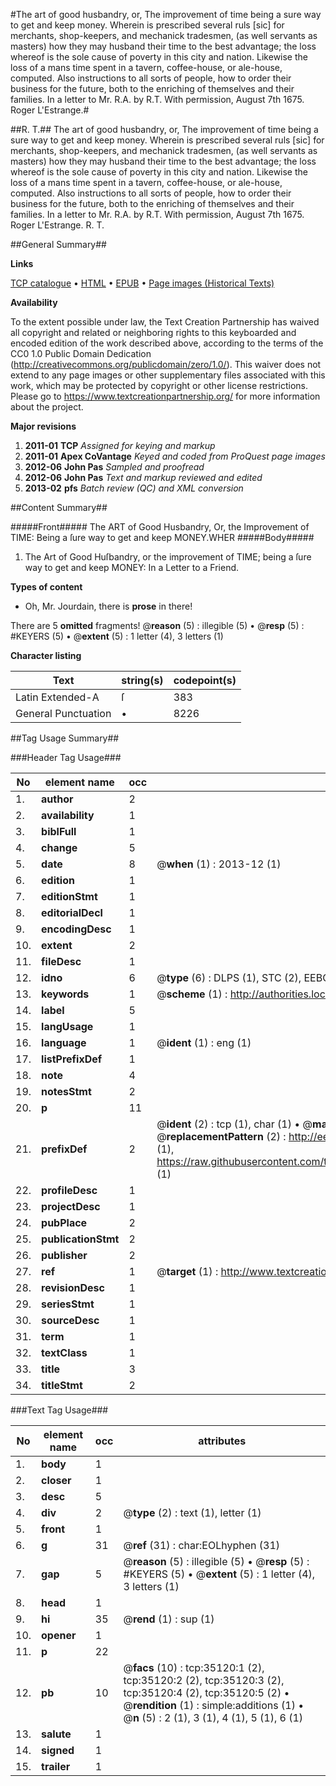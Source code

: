 #The art of good husbandry, or, The improvement of time being a sure way to get and keep money. Wherein is prescribed several ruls [sic] for merchants, shop-keepers, and mechanick tradesmen, (as well servants as masters) how they may husband their time to the best advantage; the loss whereof is the sole cause of poverty in this city and nation. Likewise the loss of a mans time spent in a tavern, coffee-house, or ale-house, computed. Also instructions to all sorts of people, how to order their business for the future, both to the enriching of themselves and their families. In a letter to Mr. R.A. by R.T. With permission, August 7th 1675. Roger L'Estrange.#

##R. T.##
The art of good husbandry, or, The improvement of time being a sure way to get and keep money. Wherein is prescribed several ruls [sic] for merchants, shop-keepers, and mechanick tradesmen, (as well servants as masters) how they may husband their time to the best advantage; the loss whereof is the sole cause of poverty in this city and nation. Likewise the loss of a mans time spent in a tavern, coffee-house, or ale-house, computed. Also instructions to all sorts of people, how to order their business for the future, both to the enriching of themselves and their families. In a letter to Mr. R.A. by R.T. With permission, August 7th 1675. Roger L'Estrange.
R. T.

##General Summary##

**Links**

[TCP catalogue](http://www.ota.ox.ac.uk/tcp/)  • 
[HTML](http://tei.it.ox.ac.uk/tcp/Texts-HTML/free/A64/A64155.html)  • 
[EPUB](http://tei.it.ox.ac.uk/tcp/Texts-EPUB/free/A64/A64155.epub) • 
[Page images (Historical Texts)](https://historicaltexts.jisc.ac.uk/eebo-99830667e)

**Availability**

To the extent possible under law, the Text Creation Partnership has waived all copyright and related or neighboring rights to this keyboarded and encoded edition of the work described above, according to the terms of the CC0 1.0 Public Domain Dedication (http://creativecommons.org/publicdomain/zero/1.0/). This waiver does not extend to any page images or other supplementary files associated with this work, which may be protected by copyright or other license restrictions. Please go to https://www.textcreationpartnership.org/ for more information about the project.

**Major revisions**

1. __2011-01__ __TCP__ *Assigned for keying and markup*
1. __2011-01__ __Apex CoVantage__ *Keyed and coded from ProQuest page images*
1. __2012-06__ __John Pas__ *Sampled and proofread*
1. __2012-06__ __John Pas__ *Text and markup reviewed and edited*
1. __2013-02__ __pfs__ *Batch review (QC) and XML conversion*

##Content Summary##

#####Front#####
 The ART of Good Husbandry, Or, the Improvement of TIME: Being a ſure way to get and keep MONEY.WHER
#####Body#####

1. The Art of Good Huſbandry, or the improvement of TIME; being a ſure way to get and keep MONEY: In a Letter to a Friend.

**Types of content**

  * Oh, Mr. Jourdain, there is **prose** in there!

There are 5 **omitted** fragments! 
 @__reason__ (5) : illegible (5)  •  @__resp__ (5) : #KEYERS (5)  •  @__extent__ (5) : 1 letter (4), 3 letters (1)

**Character listing**


|Text|string(s)|codepoint(s)|
|---|---|---|
|Latin Extended-A|ſ|383|
|General Punctuation|•|8226|

##Tag Usage Summary##

###Header Tag Usage###

|No|element name|occ|attributes|
|---|---|---|---|
|1.|__author__|2||
|2.|__availability__|1||
|3.|__biblFull__|1||
|4.|__change__|5||
|5.|__date__|8| @__when__ (1) : 2013-12 (1)|
|6.|__edition__|1||
|7.|__editionStmt__|1||
|8.|__editorialDecl__|1||
|9.|__encodingDesc__|1||
|10.|__extent__|2||
|11.|__fileDesc__|1||
|12.|__idno__|6| @__type__ (6) : DLPS (1), STC (2), EEBO-CITATION (1), PROQUEST (1), VID (1)|
|13.|__keywords__|1| @__scheme__ (1) : http://authorities.loc.gov/ (1)|
|14.|__label__|5||
|15.|__langUsage__|1||
|16.|__language__|1| @__ident__ (1) : eng (1)|
|17.|__listPrefixDef__|1||
|18.|__note__|4||
|19.|__notesStmt__|2||
|20.|__p__|11||
|21.|__prefixDef__|2| @__ident__ (2) : tcp (1), char (1)  •  @__matchPattern__ (2) : ([0-9\-]+):([0-9IVX]+) (1), (.+) (1)  •  @__replacementPattern__ (2) : http://eebo.chadwyck.com/downloadtiff?vid=$1&page=$2 (1), https://raw.githubusercontent.com/textcreationpartnership/Texts/master/tcpchars.xml#$1 (1)|
|22.|__profileDesc__|1||
|23.|__projectDesc__|1||
|24.|__pubPlace__|2||
|25.|__publicationStmt__|2||
|26.|__publisher__|2||
|27.|__ref__|1| @__target__ (1) : http://www.textcreationpartnership.org/docs/. (1)|
|28.|__revisionDesc__|1||
|29.|__seriesStmt__|1||
|30.|__sourceDesc__|1||
|31.|__term__|1||
|32.|__textClass__|1||
|33.|__title__|3||
|34.|__titleStmt__|2||


###Text Tag Usage###

|No|element name|occ|attributes|
|---|---|---|---|
|1.|__body__|1||
|2.|__closer__|1||
|3.|__desc__|5||
|4.|__div__|2| @__type__ (2) : text (1), letter (1)|
|5.|__front__|1||
|6.|__g__|31| @__ref__ (31) : char:EOLhyphen (31)|
|7.|__gap__|5| @__reason__ (5) : illegible (5)  •  @__resp__ (5) : #KEYERS (5)  •  @__extent__ (5) : 1 letter (4), 3 letters (1)|
|8.|__head__|1||
|9.|__hi__|35| @__rend__ (1) : sup (1)|
|10.|__opener__|1||
|11.|__p__|22||
|12.|__pb__|10| @__facs__ (10) : tcp:35120:1 (2), tcp:35120:2 (2), tcp:35120:3 (2), tcp:35120:4 (2), tcp:35120:5 (2)  •  @__rendition__ (1) : simple:additions (1)  •  @__n__ (5) : 2 (1), 3 (1), 4 (1), 5 (1), 6 (1)|
|13.|__salute__|1||
|14.|__signed__|1||
|15.|__trailer__|1||
